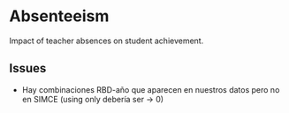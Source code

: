 # Absenteeism
Impact of teacher absences on student achievement.

## Issues
- Hay combinaciones RBD-año que aparecen en nuestros datos pero no en SIMCE (using only debería ser -> 0)
